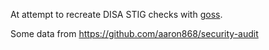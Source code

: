 At attempt to recreate DISA STIG checks with
[goss](https://github.com/aelsabbahy/goss/).

Some data from https://github.com/aaron868/security-audit
